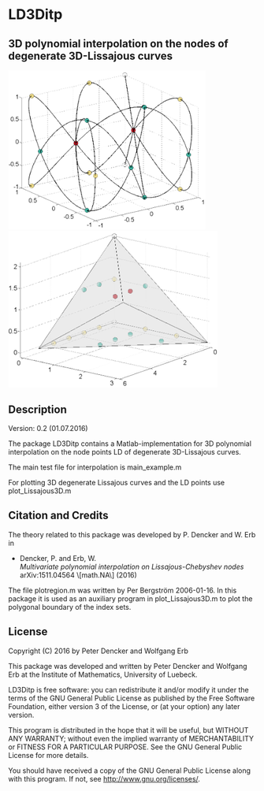# LD3Ditp
3D polynomial interpolation on the nodes of degenerate 3D-Lissajous curves
--------------------------------------------------------------------------------

<img src="img/Lissajous3D.jpg" width="400"> &nbsp;&nbsp;&nbsp; <img src="img/indexset3D.png" width="425">


Description
-----------

Version: 0.2 (01.07.2016)

The package LD3Ditp contains a Matlab-implementation for 3D polynomial interpolation on 
the node points LD of degenerate 3D-Lissajous curves. 

The main test file for interpolation is
main_example.m

For plotting 3D degenerate Lissajous curves and the LD points use
plot_Lissajous3D.m
 




Citation and Credits
--------------------

The theory related to this package was developed by P. Dencker and W. Erb in

<ul>
<li> Dencker, P. and Erb, W. <br>
 <i> Multivariate polynomial interpolation on Lissajous-Chebyshev nodes </i> <br> arXiv:1511.04564 \[math.NA\] (2016)</li>
</ul>
    


The file plotregion.m was written by Per Bergström 2006-01-16. In this package it is used as 
an auxiliary program in plot_Lissajous3D.m to plot the polygonal boundary of the index sets. 

License
-------

Copyright (C) 2016 by Peter Dencker and Wolfgang Erb

This package was developed and written by Peter Dencker and Wolfgang Erb 
at the Institute of Mathematics, University of Luebeck.

LD3Ditp is free software: you can redistribute it and/or modify
it under the terms of the GNU General Public License as published by
the Free Software Foundation, either version 3 of the License, or
(at your option) any later version.

This program is distributed in the hope that it will be useful,
but WITHOUT ANY WARRANTY; without even the implied warranty of
MERCHANTABILITY or FITNESS FOR A PARTICULAR PURPOSE.  See the
GNU General Public License for more details.

You should have received a copy of the GNU General Public License
along with this program. If not, see <http://www.gnu.org/licenses/>.

